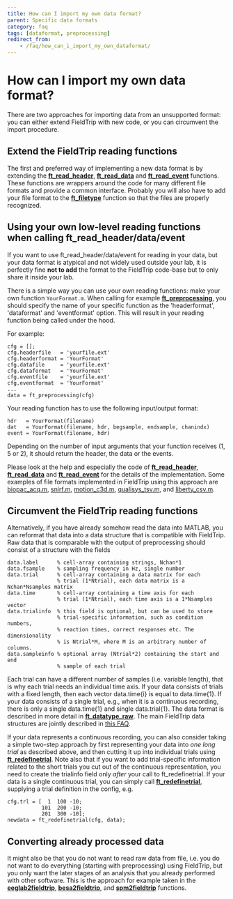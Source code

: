 ```yaml
---
title: How can I import my own data format?
parent: Specific data formats
category: faq
tags: [dataformat, preprocessing]
redirect_from:
    - /faq/how_can_i_import_my_own_dataformat/
---
```


# How can I import my own data format?

There are two approaches for importing data from an unsupported format: you can either extend FieldTrip with new code, or you can circumvent the import procedure.

## Extend the FieldTrip reading functions

The first and preferred way of implementing a new data format is by extending the **[ft_read_header](/reference/fileio/ft_read_header)**, **[ft_read_data](/reference/fileio/ft_read_data)** and **[ft_read_event](/reference/fileio/ft_read_event)** functions. These functions are wrappers around the code for many different file formats and provide a common interface. Probably you will also have to add your file format to the **[ft_filetype](/reference/fileio/ft_filetype)** function so that the files are properly recognized.

## Using your own low-level reading functions when calling ft_read_header/data/event

If you want to use ft_read_header/data/event for reading in your data, but your data format is atypical and not widely used outside your lab, it is perfectly fine **not to add** the format to the FieldTrip code-base but to only share it inside your lab.

There is a simple way you can use your own reading functions: make your own function `YourFormat.m`. When calling for example **[ft_preprocessing](/reference/ft_preprocessing)**, you should specify the name of your specific function as the 'headerformat', 'dataformat' and 'eventformat' option. This will result in your reading function being called under the hood.

For example:

    cfg = [];
    cfg.headerfile   = 'yourfile.ext'
    cfg.headerformat = 'YourFormat'
    cfg.datafile     = 'yourfile.ext'
    cfg.dataformat   = 'YourFormat'
    cfg.eventfile    = 'yourfile.ext'
    cfg.eventformat  = 'YourFormat'
    ...
    data = ft_preprocessing(cfg)

Your reading function has to use the following input/output format:

    hdr   = YourFormat(filename)
    dat   = YourFormat(filename, hdr, begsample, endsample, chanindx)
    event = YourFormat(filename, hdr)

Depending on the number of input arguments that your function receives (1, 5 or 2), it should return the header, the data or the events.

Please look at the help and especially the code of **[ft_read_header](/reference/fileio/ft_read_header)**, **[ft_read_data](/reference/fileio/ft_read_data)** and **[ft_read_event](/reference/fileio/ft_read_event)** for the details of the implementation. Some examples of file formats implemented in FieldTrip using this approach are [biopac_acq.m](https://github.com/fieldtrip/fieldtrip/blob/master/fileio/private/biopac_acq.m), [snirf.m](https://github.com/fieldtrip/fieldtrip/blob/master/fileio/private/snirf.m), [motion_c3d.m](https://github.com/fieldtrip/fieldtrip/blob/master/fileio/private/motion_c3d.m), [qualisys_tsv.m](https://github.com/fieldtrip/fieldtrip/blob/master/fileio/private/qualisys_tsv.m), and [liberty_csv.m](https://github.com/fieldtrip/fieldtrip/blob/master/fileio/private/liberty_csv.m).

## Circumvent the FieldTrip reading functions

Alternatively, if you have already somehow read the data into MATLAB, you can reformat that data into a data structure that is compatible with FieldTrip. Raw data that is comparable with the output of preprocessing should consist of a structure with the fields

    data.label      % cell-array containing strings, Nchan*1
    data.fsample    % sampling frequency in Hz, single number
    data.trial      % cell-array containing a data matrix for each
                    % trial (1*Ntrial), each data matrix is a Nchan*Nsamples matrix
    data.time       % cell-array containing a time axis for each
                    % trial (1*Ntrial), each time axis is a 1*Nsamples vector
    data.trialinfo  % this field is optional, but can be used to store
                    % trial-specific information, such as condition numbers,
                    % reaction times, correct responses etc. The dimensionality
                    % is Ntrial*M, where M is an arbitrary number of columns.
    data.sampleinfo % optional array (Ntrial*2) containing the start and end
                    % sample of each trial

Each trial can have a different number of samples (i.e. variable length), that is why each trial needs an individual time axis. If your data consists of trials with a fixed length, then each vector data.time{i} is equal to data.time{1}. If your data consists of a single trial, e.g., when it is a continuous recording, there is only a single data.time{1} and single data.trial{1}. The data format is described in more detail in **[ft_datatype_raw](/reference/utilities/ft_datatype_raw)**. The main FieldTrip data structures are jointly described in [this FAQ](/faq/how_are_the_various_data_structures_defined).

If your data represents a continuous recording, you can also consider taking a simple two-step approach by first representing your data into _one long trial_ as described above, and then cutting it up into individual trials using **[ft_redefinetrial](/reference/ft_redefinetrial)**. Note also that if you want to add trial-specific information related to the short trials you cut out of the continuous representation, you need to create the trialinfo field only _after_ your call to ft_redefinetrial. If your data is a single continuous trial, you can simply call **[ft_redefinetrial](/reference/ft_redefinetrial)**, supplying a trial definition in the config, e.g.

    cfg.trl = [  1  100 -10;
               101  200 -10;
               201  300 -10];
    newdata = ft_redefinetrial(cfg, data);

## Converting already processed data

It might also be that you do not want to read raw data from file, i.e. you do not want to do everything (starting with preprocessing) using FieldTrip, but you only want the later stages of an analysis that you already performed with other software. This is the approach for example taken in the **[eeglab2fieldtrip](/reference/external/eeglab/eeglab2fieldtrip)**, **[besa2fieldtrip](/reference/besa2fieldtrip)**, and **[spm2fieldtrip](/reference/spm2fieldtrip)** functions.
